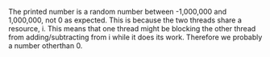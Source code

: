 The printed number is a random number between -1,000,000 and 1,000,000, not 0 as expected.
This is because the two threads share a resource, i. This means that one thread might be blocking
the other thread from adding/subtracting from i while it does its work. Therefore we probably a number otherthan 0.





